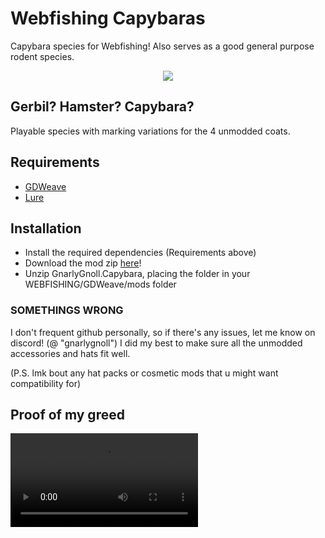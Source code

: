 # Webfishing Capybaras
Capybara species for Webfishing! Also serves as a good general purpose rodent species.
<p align="center">
	<img src="https://github.com/user-attachments/assets/1a13e9d2-f460-47ad-9951-4757afcf4437"/>

</p>

## Gerbil? Hamster? Capybara?
Playable species with marking variations for the 4 unmodded coats.

## Requirements
- [GDWeave](https://github.com/NotNite/GDWeave/tree/main)
- [Lure](https://github.com/Sulayre/WebfishingLure)

## Installation
- Install the required dependencies (Requirements above)
- Download the mod zip [here](https://github.com/JohnDWolfe/WebfishingCapybara/releases)!
- Unzip GnarlyGnoll.Capybara, placing the folder in your WEBFISHING/GDWeave/mods folder

### SOMETHINGS WRONG
I don't frequent github personally, so if there's any issues, let me know on discord! (@ "gnarlygnoll")
I did my best to make sure all the unmodded accessories and hats fit well.

(P.S. lmk bout any hat packs or cosmetic mods that u might want compatibility for)

## Proof of my greed
<video src="https://github.com/user-attachments/assets/fb5acb4e-8fab-48ee-a721-6766efa921a3">

<img src="https://github.com/user-attachments/assets/4012dfec-5f10-4936-865e-470a35a56b4c"/><img src="https://github.com/user-attachments/assets/987057e5-bf29-459a-b010-9f2ddcde49a2"/>
<img src="https://github.com/user-attachments/assets/ad9ad15c-b507-4eb2-849d-1f0064bdff10"/><img src="https://github.com/user-attachments/assets/d1b2762f-7d42-4602-9117-50b637728ab3"/>
